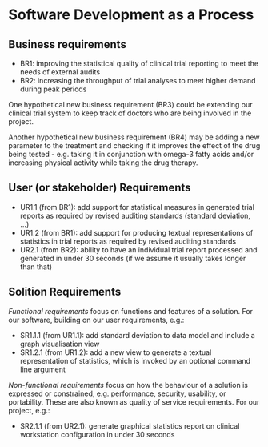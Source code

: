 # Software Development as a Process

## Business requirements
* BR1: improving the statistical quality of clinical trial reporting to meet the needs of external audits
* BR2: increasing the throughput of trial analyses to meet higher demand during peak periods

One hypothetical new business requirement (BR3) could be extending our clinical trial system to keep track of doctors who are being involved in the project.

Another hypothetical new business requirement (BR4) may be adding a new parameter to the treatment and checking if it improves the effect of the drug being tested - e.g. taking it in conjunction with omega-3 fatty acids and/or increasing physical activity while taking the drug therapy.

## User (or stakeholder) Requirements

* UR1.1 (from BR1): add support for statistical measures in generated trial reports as required by revised auditing standards (standard deviation, …)
* UR1.2 (from BR1): add support for producing textual representations of statistics in trial reports as required by revised auditing standards
* UR2.1 (from BR2): ability to have an individual trial report processed and generated in under 30 seconds (if we assume it usually takes longer than that)

## Solition Requirements

*Functional requirements* focus on functions and features of a solution. For our software, building on our user requirements, e.g.:
* SR1.1.1 (from UR1.1): add standard deviation to data model and include a graph visualisation view
* SR1.2.1 (from UR1.2): add a new view to generate a textual representation of statistics, which is invoked by an optional command line argument

*Non-functional requirements* focus on how the behaviour of a solution is expressed or constrained, e.g. performance, security, usability, or portability. These are also known as quality of service requirements. For our project, e.g.:
* SR2.1.1 (from UR2.1): generate graphical statistics report on clinical workstation configuration in under 30 seconds